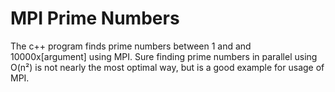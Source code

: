 # MPI Prime Numbers

The c++ program finds prime numbers between 1 and and 10000x[argument] using MPI. Sure finding prime numbers in parallel using O(n&#178;) is not nearly the most optimal way, but is a good example for usage of MPI.
